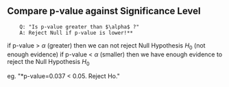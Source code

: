 ## Compare p-value against Significance Level
		Q: "Is p-value greater than $\alpha$ ?" 
		A: Reject Null if p-value is lower!**
		
if p-value > $\alpha$ (greater) then we can not reject Null Hypothesis $H_0$ (not enough evidence)
if p-value < $\alpha$ (smaller) then we have enough evidence to reject the Null Hypothesis $H_0$

eg. "*p-value=0.037 < 0.05. Reject Ho."